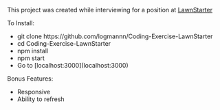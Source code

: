 This project was created while interviewing for a position at [LawnStarter](https://www.lawnstarter.com/)

To Install:

<ul>
  <li>git clone https://github.com/logmannn/Coding-Exercise-LawnStarter</li>
  <li>cd Coding-Exercise-LawnStarter</li>
  <li>npm install</li>
  <li>npm start</li>
  <li>Go to [localhost:3000](localhost:3000)</li>
</ul>

Bonus Features:

<ul>
  <li>Responsive</li>
  <li>Ability to refresh</li>
</ul>
